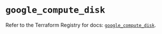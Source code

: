 # `google_compute_disk`

Refer to the Terraform Registry for docs: [`google_compute_disk`](https://registry.terraform.io/providers/hashicorp/google/6.50.0/docs/resources/compute_disk).
